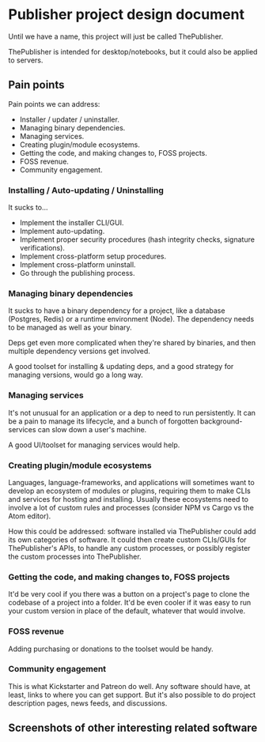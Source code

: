 # Publisher project design document

Until we have a name, this project will just be called ThePublisher.

ThePublisher is intended for desktop/notebooks, but it could also be applied to servers.

## Pain points

Pain points we can address:

 - Installer / updater / uninstaller.
 - Managing binary dependencies.
 - Managing services.
 - Creating plugin/module ecosystems.
 - Getting the code, and making changes to, FOSS projects.
 - FOSS revenue.
 - Community engagement.

### Installing / Auto-updating / Uninstalling

It sucks to...

 - Implement the installer CLI/GUI.
 - Implement auto-updating.
 - Implement proper security procedures (hash integrity checks, signature verifications).
 - Implement cross-platform setup procedures.
 - Implement cross-platform uninstall.
 - Go through the publishing process.

### Managing binary dependencies

It sucks to have a binary dependency for a project, like a database (Postgres, Redis) or a runtime environment (Node).
The dependency needs to be managed as well as your binary.

Deps get even more complicated when they're shared by binaries, and then multiple dependency versions get involved.

A good toolset for installing & updating deps, and a good strategy for managing versions, would go a long way.

### Managing services

It's not unusual for an application or a dep to need to run persistently.
It can be a pain to manage its lifecycle, and a bunch of forgotten background-services can slow down a user's machine.

A good UI/toolset for managing services would help.

### Creating plugin/module ecosystems

Languages, language-frameworks, and applications will sometimes want to develop an ecosystem of modules or plugins, requiring them to make CLIs and services for hosting and installing.
Usually these ecosystems need to involve a lot of custom rules and processes (consider NPM vs Cargo vs the Atom editor).

How this could be addressed: software installed via ThePublisher could add its own categories of software.
It could then create custom CLIs/GUIs for ThePublisher's APIs, to handle any custom processes, or possibly register the custom processes into ThePublisher.

### Getting the code, and making changes to, FOSS projects

It'd be very cool if you there was a button on a project's page to clone the codebase of a project into a folder.
It'd be even cooler if it was easy to run your custom version in place of the default, whatever that would involve.

### FOSS revenue

Adding purchasing or donations to the toolset would be handy.

### Community engagement

This is what Kickstarter and Patreon do well.
Any software should have, at least, links to where you can get support.
But it's also possible to do project description pages, news feeds, and discussions.

## Screenshots of other interesting related software

